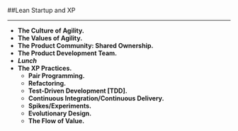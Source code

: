 <!-- .slide: data-background="resources/footer.svg" data-background-size="contain" data-background-position="bottom"  -->

##Lean Startup and XP
- - -
* **The Culture of Agility.** <!-- .element: style="color:#e0dfe4" -->
* **The Values of Agility.**  <!-- .element: style="color:#e0dfe4" -->  
* **The Product Community:  Shared Ownership.**  <!-- .element: style="color:#e0dfe4" -->
* **The Product Development Team.** <!-- .element: style="color:#e0dfe4" -->
* _**Lunch**_ <!-- .element: style="color:#e0dfe4" -->
* **The XP Practices.**  
  * **Pair Programming.**  <!-- .element: style="color:#e0dfe4" -->
  * **Refactoring.**  <!-- .element: style="color:#e0dfe4" -->
  * **Test-Driven Development [TDD].**  <!-- .element: style="color:#e0dfe4" -->
  * **Continuous Integration/Continuous Delivery.**  <!-- .element: style="color:#e0dfe4" -->
  * **Spikes/Experiments.**  <!-- .element: style="color:#e0dfe4" -->
  * **Evolutionary Design.**  <!-- .element: style="color:#e0dfe4" -->
  * **The Flow of Value.**  <!-- .element: style="color:#e0dfe4" -->

<aside class="notes">
  <p>
  </p>
  <p>
  </p>
</aside>
